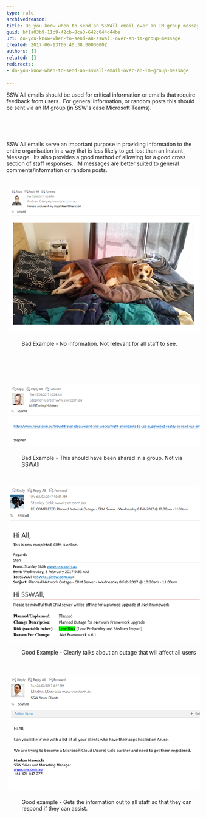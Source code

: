 ```yaml
---
type: rule
archivedreason: 
title: Do you know when to send an SSWAll email over an IM group message?
guid: bf1a03b9-11c9-42cb-8ca3-642c044d44ba
uri: do-you-know-when-to-send-an-sswall-over-an-im-group-message
created: 2017-06-13T05:40:38.0000000Z
authors: []
related: []
redirects:
- do-you-know-when-to-send-an-sswall-email-over-an-im-group-message

---
```



SSW All emails should be used for critical information or emails that require feedback from users.  For general information, or random posts this should be sent via an IM group (in SSW's case Microsoft Teams).<div><br></div>
<br><excerpt class='endintro'></excerpt><br>
<p>​SSW All emails serve an important purpose in providing information to the entire organisation in a way that is less likely to get lost than an Instant Message.  Its also provides a good method of allowing for a good cross section of staff responses.  IM messages are better suited to general comments/information or random posts.<br></p><p>​​​​<img src="bad1.png" alt="bad1.png" style="margin:5px;width:808px;" /></p><dd class="ssw15-rteElement-FigureBad">​Bad Example - No information. Not relevant for all staff to see.<br></dd><p class="ssw15-rteElement-P"><br><br></p><p class="ssw15-rteElement-P">​​​<br></p><p><img src="bad2.png" alt="bad2.png" style="margin:5px;" /><br></p><dd class="ssw15-rteElement-FigureBad">​Bad Example - This should have been shared in a group. Not via SSWAll<br></dd><p class="ssw15-rteElement-P">​<br></p><p><img src="good1.png" alt="good1.png" style="margin:5px;" /><br></p><dd class="ssw15-rteElement-FigureGood">​​Good Example - Clearly talks about an outage that will affect all users<br></dd><p><br></p><p><img src="good2.png" alt="good2.png" style="margin:5px;" /><br></p><dd class="ssw15-rteElement-FigureGood">​​​Good example - Gets the information out to all staff so that they can respond if they can assist.<br></dd><p><br></p><p><br></p><p><br></p>


